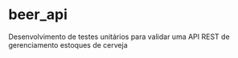 # beer_api
Desenvolvimento de testes unitários para validar uma API REST de gerenciamento estoques de cerveja

